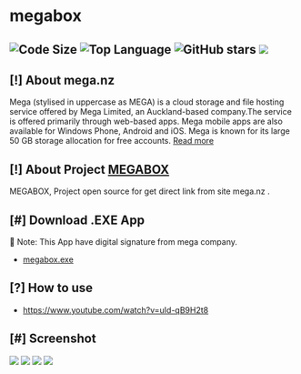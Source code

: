 # megabox
![Code Size](https://img.shields.io/github/languages/code-size/aliilapro/megabox) ![Top Language](https://img.shields.io/github/languages/top/aliilapro/megabox) ![GitHub stars](https://img.shields.io/github/stars/aliilapro/megabox) ![](https://img.shields.io/badge/The%20Long%20Hope-%F0%9F%98%8E%E2%9C%8C-green)
--------------------------------------------------------------------
## [!] About mega.nz
Mega (stylised in uppercase as MEGA) is a cloud storage and file hosting service offered by Mega Limited, an Auckland-based company.The service is offered primarily through web-based apps. Mega mobile apps are also available for Windows Phone, Android and iOS. Mega is known for its large 50 GB storage allocation for free accounts. [Read more](https://en.wikipedia.org/wiki/Mega_(service))

## [!] About Project [MEGABOX](https://github.com/ALIILAPRO/megabox)
MEGABOX, Project open source for get direct link from site mega.nz .

## [#] Download .EXE App
🔑 Note: This App have digital signature from mega company.

- [megabox.exe](http://bayanbox.ir/download/4988000854154271700/megabox.zip)

## [?] How to use
- https://www.youtube.com/watch?v=uId-qB9H2t8

## [#] Screenshot
![](https://github.com/ALIILAPRO/megabox/blob/master/Sc/sc%20(1).png)
![](https://github.com/ALIILAPRO/megabox/blob/master/Sc/sc%20(2).png)
![](https://github.com/ALIILAPRO/megabox/blob/master/Sc/sc%20(3).png)
![](https://github.com/ALIILAPRO/megabox/blob/master/Sc/sc%20(4).png)
